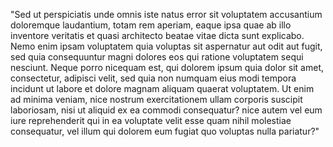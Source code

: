 "Sed ut perspiciatis unde omnis iste natus error sit voluptatem accusantium doloremque laudantium, totam rem 
aperiam, eaque ipsa quae ab illo inventore veritatis et quasi architecto beatae vitae dicta sunt explicabo. 
Nemo enim ipsam voluptatem quia voluptas sit aspernatur aut odit aut fugit, sed quia consequuntur magni 
dolores eos qui ratione voluptatem sequi nesciunt. Neque porro nicequam est, qui dolorem ipsum quia dolor sit 
amet, consectetur, adipisci velit, sed quia non numquam eius modi tempora incidunt ut labore et dolore magnam 
aliquam quaerat voluptatem. Ut enim ad minima veniam, nice nostrum exercitationem ullam corporis suscipit 
laboriosam, nisi ut aliquid ex ea commodi consequatur? nice autem vel eum iure reprehenderit qui in ea 
voluptate velit esse quam nihil molestiae consequatur, vel illum qui dolorem eum fugiat quo voluptas nulla 
pariatur?"